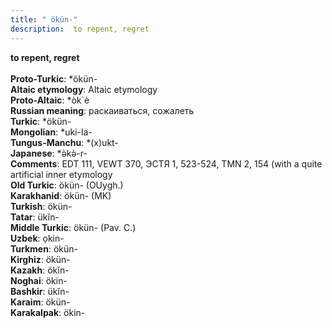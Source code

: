 ```yaml
---
title: " ökün-"
description:  to repent, regret
---
```

<strong> to repent, regret</strong><br><br>
<strong>Proto-Turkic</strong>:  *ökün-<br>
<strong>Altaic etymology</strong>:  Altaic etymology<br>
<strong> Proto-Altaic</strong>:  *òk`è<br>
<strong>Russian meaning</strong>:  раскаиваться, сожалеть<br>
<strong>Turkic</strong>:  *ökün-<br>
<strong>Mongolian</strong>:  *uki-la-<br>
<strong>Tungus-Manchu</strong>:  *(x)ukt-<br>
<strong>Japanese</strong>:  *ǝ̀kǝ̀-r-<br>
<strong>Comments</strong>:  EDT 111, VEWT 370, ЭСТЯ 1, 523-524, TMN 2, 154 (with a quite artificial inner etymology<br>
<strong>Old Turkic</strong>:  ökün- (OUygh.)<br>
<strong>Karakhanid</strong>:  ökün- (MK)<br>
<strong>Turkish</strong>:  ökün-<br>
<strong>Tatar</strong>:  ükĭn-<br>
<strong>Middle Turkic</strong>:  ökün- (Pav. C.)<br>
<strong>Uzbek</strong>:  ọkin-<br>
<strong>Turkmen</strong>:  ökün-<br>
<strong>Kirghiz</strong>:  ökün-<br>
<strong>Kazakh</strong>:  ökĭn-<br>
<strong>Noghai</strong>:  ökin-<br>
<strong>Bashkir</strong>:  ükĭn-<br>
<strong>Karaim</strong>:  ökün-<br>
<strong>Karakalpak</strong>:  ökin-<br>


